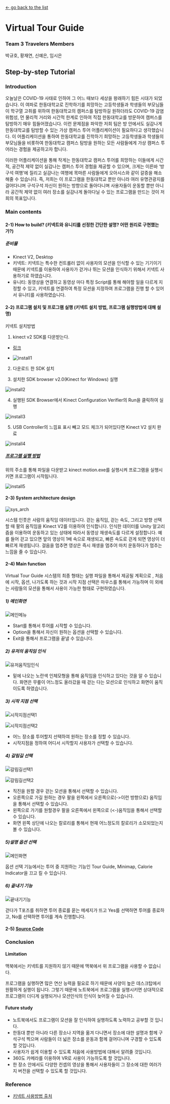 [← go back to the list](../../HCI.md)

# Virtual Tour Guide

### Team 3 Travelers Members
박규호, 황재연, 신예은, 임시은

## Step-by-step Tutorial
### Introduction 

오늘날은 COVID-19 사태로 인하여 그 어느 때보다 세상을 왕래하기 힘든 시대가 되었습니다. 이 여파로 한동대학교로 진학하기를 희망하는 고등학생들과 학생들의 부모님들이 학구열 고취를 위하여 한동대학교의 캠퍼스를 탐방하길 원하더라도 COVID-19 감염 위험성, 먼 물리적 거리와 시간적 한계로 인하여 직접 한동대학교를 방문하여 캠퍼스를 탐방하기 매우 힘들어졌습니다.  이런 문제점을 파악한 저희 팀은 방 안에서도 실감나게 한동대학교를 탐방할 수 있는 가상 캠퍼스 투어 어플리케이션이 필요하다고 생각했습니다. 이 어플리케이션을 통하여  한동대학교를 진학하기 희망하는 고등학생들과 학생들의 부모님들을 비롯하여 한동대학교 캠퍼스 탐방을 원하는 모든 사람들에게 가상 캠퍼스 투어라는 경험을 제공하고자 합니다. 

이러한 어플리케이션을 통해 작게는 한동대학교 캠퍼스 투어를 희망하는 이들에게 시간적, 공간적 제약 없이 실감나는 캠퍼스 투어 경험을 제공할 수 있으며, 크게는 이른바 ‘방구석 여행’에 질리고 실감나는 여행에 목마른 사람들에게 오아시스와 같이 갈증을 해소해줄 수 있습니다. 즉, 저희는 이 프로그램을 한동대학교 뿐만 아니라 여러 유명관광지를 걸어다니며 구석구석 자신이 원하는 방향으로 돌아다니며 사용자들이 운동할 뿐만 아니라 공간적 제약 없이 여러 장소를 실감나게 돌아다닐 수 있는 프로그램을 만드는 것이 저희의 목표입니다.

### Main contents

#### 2-1) How to build? (키넥트와 유니티를 선정한 간단한 설명? 어떤 원리로 구현했는가?) 

##### 준비물
- Kinect V2, Desktop
- 키넥트: 키넥트는 특수한 컨트롤러 없이 사용자의 모션을 인식할 수 있는 기기이기 때문에 키넥트를 이용하여 사용자가 걷거나 뛰는 모션을 인식하기 위해서 키넥트 사용하기로 하였습니다. 
- 유니티: 동영상을 연결하고 동영상 마다 특정 Script를 통해 해야할 일을 다르게 지정할 수 있고, 키넥트를 연결하여 특정 모션을 지정하여 프로그램을 진행 할 수 있어서 유니티를  사용하였습니다.

#### 2-2) 프로그램 설치 및 프로그램 실행 (키넥트 설치 방법, 프로그램 실행방법에 대해 설명)
키넥트 설치방법
1. kinect v2 SDK를 다운받는다. 
- [링크](https://www.microsoft.com/en-us/download/details.aspx?id=44561)

- ![install1](images/install1.png)

2. 다운로드 한 SDK 설치

3. 설치한 SDK browser v2.0(Kinect for Windows) 실행 

![install2](images/install2.png)


4. 실행된 SDK Browser에서 Kinect Configuration Verifier의 Run을 클릭하여 실행

![install3](images/install3.png)

5. USB Controller의 느낌표 표시 빼고 모드 체크가 되어있다면 Kinect V2 설치 완료

![install4](images/install4.png)

##### [프로그램 실행 방법](https://drive.google.com/file/d/1ajzA5AmhQ0iBd5nvTbwY3qFzsLuSGKwe/view?usp=sharing)
위의 주소를 통해 파일을 다운받고 kinect motion.exe를 실행시켜 프로그램을 실행시키면 프로그램이 시작됩니다.

![install5](images/install5.png)
	
#### 2-3) System architecture design

![sys_arch](images/system_arch.png)

시스템 인풋은 사람의 움직임 데이터입니다. 걷는 움직임, 걷는 속도, 그리고 방향 선택할 때 팔의 움직임을 Kinect V2를 이용하여 인식합니다. 인식한 데이터를 Unity 알고리즘을 이용하여 운동하고 있는 상태에 따라서 동영상 재생속도를 다르게 설정합니다. 예를 들어 걷고 있으면 앞의 영상이 1배 속으로 재생되고, 빠른 속도로 걷게 되면 영상이 더 빠르게 재생됩니다. 걸음을 멈추면 영상은 즉시 재생을 멈추어 마치 운동하다가 멈추는 느낌을 줄 수 있습니다.

#### 2-4) Main function
Virtual Tour Guide 시스템의 최종 형태는 실행 파일을 통해서 제공될 계획으로 , 처음에 시작, 옵션, 나가도록 하는 것과 시작 지점 선택은 마우스를 통해서 가능하며 이 외에는 사람들의 모션을 통해서 사용이 가능한 형태로 구현하였습니다.


##### 1) 메인화면

![메인메뉴](images/HCI_%EB%A9%94%EC%9D%B8%EB%A9%94%EB%89%B4.png)

- Start를 통해서 투어를 시작할 수 있습니다.
- Option을 통해서 자신이 원하는 옵션을 선택할 수 있습니다.
- Exit을 통해서 프로그램을 끝낼 수 있습니다.

##### 2) 유저의 움직임 인식

![유저움직임인식](images/HCI_%EC%9B%80%EC%A7%81%EC%9E%84%EC%9D%B8%EC%8B%9D.png)

- 밑에 나오는 노란색 인체모형을 통해 움직임을 인식하고 있다는 것을 알 수 있습니다. 화면은 무릎이 어느정도 올라갔을 때 걷는 다는 모션으로 인식하고 화면이 움직이도록 하였습니다. 

##### 3) 시작 지점 선택

![시작지점선택1](images/HCI_%EC%8B%9C%EC%9E%91%EC%A7%80%EC%A0%90%EC%84%A0%ED%83%9D1.png)

![시작지점선택2](images/HCI_%EC%8B%9C%EC%9E%91%EC%A7%80%EC%A0%90%EC%84%A0%ED%83%9D2.png)

- 어느 장소를 투어할지 선택하여 원하는 장소를 정할 수 있습니다.
- 시작지점을 정하여 어디서 시작할지 사용자가 선택할 수 있습니다.


##### 4) 갈림길 선택

![갈림길선택1](images/HCI_%EA%B0%88%EB%A6%BC%EA%B8%B8%EC%84%A0%ED%83%9D1.png)

![갈림길선택2](images/HCI_%EA%B0%88%EB%A6%BC%EA%B8%B8%EC%84%A0%ED%83%9D2.png)

- 직진을 원할 경우 걷는 모션을 통해서 선택할 수 있습니다.
- 오른쪽으로 가길 원하는 경우 팔을 왼쪽에서 오른쪽으로(->이런 방향으로) 움직임을 통해서 선택할 수 있습니다.
- 왼쪽으로 가기를 원할경우 팔을 오른쪽에서 왼쪽으로 (<-)움직임을 통해서 선택할 수 있습니다.
- 화면 왼쪽 상단에 나오는 칼로리를 통해서 현재 어느정도의 칼로리가 소모되었는지 볼 수 있습니다.

##### 5)설명 옵션 선택

![메인화면](images/HCI_%EB%A9%94%EC%9D%B8%ED%99%94%EB%A9%B4.png)

옵션 선택 기능에서는 투어 중 지원하는 기능인 Tour Guide, Minimap, Calorie Indicator을 끄고 킬 수 있습니다.


##### 6) 끝내기 기능 

![끝내기기능](images/HCI_%EB%81%9D%EB%82%B4%EA%B8%B0.png)

걷다가 T포즈를 취하면 투어 종료를 묻는 메세지가 뜨고 Yes를 선택하면 투어를 종료하고, No를 선택하면 투어를 계속 진행합니다. 

#### 2-5) [Source Code](https://github.com/woduseh/HCI_2021-1_Team3)

### Conclusion

#### Limitation

맥북에서는 키넥트를 지원하지 않기 때문에 맥북에서 위 프로그램을 사용할 수 없습니다.

프로그램을 실행하면 많은 연산 능력을 필요로 하기 때문에 사양이 높은 데스크탑에서 원활하게 실행이 됩니다. 그렇기 때문에 노트북에서 프로그램을 실행시키면 상대적으로 프로그램이 더디게 실행되거나 모션인식의 인식이 늦어질 수 있습니다.

#### Future study
- 노트북에서도 프로그램이 모션을 잘 인식하여 실행하도록 노력하고 공부할 것 입니다.
- 한동대 뿐만 아니라 다른 장소나 지역을 옮겨 다니면서 장소에 대한 설명과 함께 구석구석 찍으며 사람들이 더 넓은 장소를 운동과 함께 걸어다니며 구경할 수 있도록 할 것입니다.
- 사용자가 쉽게 이용할 수 있도록 처음에 사용방법에 대해서 알려줄 것입니다. 
- 360도 카메라를 이용하여 VR로 사용이 가능하도록 할 것입니다.
- 한 장소 안에서도 다양한 컨셉의 영상을 통해서 사용자들이 그 장소에 대한 여러가지 버전을 선택할 수 있도록 할 것입니다.

### Reference
- [키넥트 사용방법 출처](https://ctkim.tistory.com/89)
